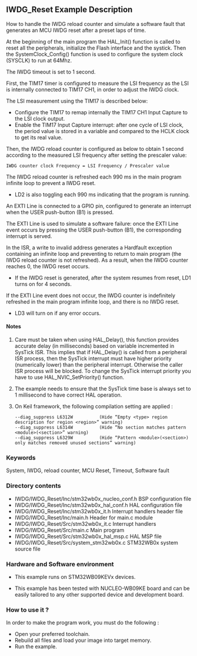 ## <b>IWDG_Reset Example Description</b>

How to handle the IWDG reload counter and simulate a software fault that generates
an MCU IWDG reset after a preset laps of time.

At the beginning of the main program the HAL_Init() function is called to reset
all the peripherals, initialize the Flash interface and the systick.
Then the SystemClock_Config() function is used to configure the system
clock (SYSCLK) to run at 64Mhz.

The IWDG timeout is set to 1 second.

First, the TIM17 timer is configured to measure the LSI frequency as the
LSI is internally connected to TIM17 CH1, in order to adjust the IWDG clock.

The LSI measurement using the TIM17 is described below:

  - Configure the TIM17 to remap internally the TIM17 CH1 Input Capture to the LSI
    clock output.
  - Enable the TIM17 Input Capture interrupt: after one cycle of LSI clock, the
    period value is stored in a variable and compared to the HCLK clock to get
    its real value.

Then, the IWDG reload counter is configured as below to obtain 1 second according
to the measured LSI frequency after setting the prescaler value:

    IWDG counter clock Frequency = LSI Frequency / Prescaler value

The IWDG reload counter is refreshed each 990 ms in the main program infinite
loop to prevent a IWDG reset.

  - LD2 is also toggling each 990 ms indicating that the program is running.

An EXTI Line is connected to a GPIO pin, configured to generate an interrupt
when the USER push-button (B1) is pressed.

The EXTI Line is used to simulate a software failure: once the EXTI Line event
occurs by pressing the USER push-button (B1), the corresponding interrupt is served.

In the ISR, a write to invalid address generates a Hardfault exception
containing an infinite loop and preventing to return to main program (the IWDG
reload counter is not refreshed).
As a result, when the IWDG counter reaches 0, the IWDG reset occurs.

  - If the IWDG reset is generated, after the system resumes from reset, LD1 turns on for 4 seconds.

If the EXTI Line event does not occur, the IWDG counter is indefinitely refreshed in the main
program infinite loop, and there is no IWDG reset.

  - LD3 will turn on if any error occurs.

#### <b>Notes</b>

   1. Care must be taken when using HAL_Delay(), this function provides accurate
      delay (in milliseconds) based on variable incremented in SysTick ISR. This
      implies that if HAL_Delay() is called from a peripheral ISR process, then
      the SysTick interrupt must have higher priority (numerically lower)
      than the peripheral interrupt. Otherwise the caller ISR process will be blocked.
      To change the SysTick interrupt priority you have to use HAL_NVIC_SetPriority() function.

   2. The example needs to ensure that the SysTick time base is always set to 1 millisecond
      to have correct HAL operation.

 3. On Keil framework, the following compilation setting are applied :
    
        --diag_suppress L6312W          (Hide “Empty <type> region description for region <region>” warning)
        --diag_suppress L6314W          (Hide “No section matches pattern <module>(<section>” warning)
        --diag_suppress L6329W          (Hide “Pattern <module>(<section>) only matches removed unused sections” warning)
    
### <b>Keywords</b>

System, IWDG, reload counter, MCU Reset, Timeout, Software fault

### <b>Directory contents</b>

  - IWDG/IWDG_Reset/Inc/stm32wb0x_nucleo_conf.h     BSP configuration file
  - IWDG/IWDG_Reset/Inc/stm32wb0x_hal_conf.h    HAL configuration file
  - IWDG/IWDG_Reset/Inc/stm32wb0x_it.h          Interrupt handlers header file
  - IWDG/IWDG_Reset/Inc/main.h                  Header for main.c module
  - IWDG/IWDG_Reset/Src/stm32wb0x_it.c          Interrupt handlers
  - IWDG/IWDG_Reset/Src/main.c                  Main program
  - IWDG/IWDG_Reset/Src/stm32wb0x_hal_msp.c     HAL MSP file
  - IWDG/IWDG_Reset/Src/system_stm32wb0x.c      STM32WB0x system source file


### <b>Hardware and Software environment</b>

  - This example runs on STM32WB09KEVx devices.

  - This example has been tested with NUCLEO-WB09KE board and can be
    easily tailored to any other supported device and development board.


### <b>How to use it ?</b>

In order to make the program work, you must do the following :

 - Open your preferred toolchain.
 - Rebuild all files and load your image into target memory.
 - Run the example.

